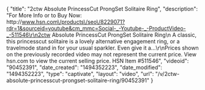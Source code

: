 {
    "title": "2ctw Absolute PrincessCut ProngSet Solitaire Ring",
    "description": "For More Info or to Buy Now: http:\/\/www.hsn.com\/products\/seo\/8229071?rdr=1&sourceid=youtube&cm_mmc=Social-_-Youtube-_-ProductVideo-_-511546\r\n2ctw Absolute PrincessCut ProngSet Solitaire Ring\n A classic, this princesscut solitaire is a lovely alternative engagement ring, or a travelmode stand in for your usual sparkler. Even give it a...\r\nPrices shown on the previously recorded video may not represent the current price.  View hsn.com to view the current selling price. HSN Item #511546",
    "videoid": "90452391",
    "date_created": "1494352223",
    "date_modified": "1494352223",
    "type": "captivate",
    "layout": "video",
    "url": "\/v\/2ctw-absolute-princesscut-prongset-solitaire-ring\/90452391"
}